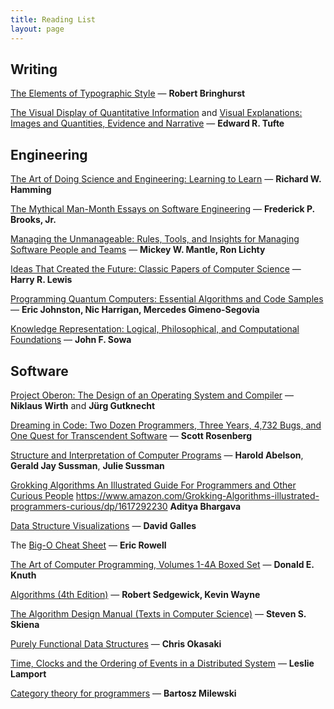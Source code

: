 ```yaml
---
title: Reading List
layout: page
---
```



## Writing

[The Elements of Typographic Style](https://www.amazon.com/Elements-Typographic-Style-Version-Anniversary/dp/0881792128) — **Robert Bringhurst**

[The Visual Display of Quantitative Information](https://www.amazon.com/dp/0961392142) and [Visual Explanations: Images and Quantities, Evidence and Narrative](https://www.amazon.com/dp/0961392126) — **Edward R. Tufte**

## Engineering

[The Art of Doing Science and Engineering: Learning to Learn](https://www.amazon.com/dp/1732265178) — **Richard W. Hamming**

[The Mythical Man-Month Essays on Software
Engineering](https://www.amazon.com/Mythical-Man-Month-Software-Engineering-Anniversary/dp/0201835959/ref=sr_1_1?s=books&ie=UTF8&qid=1513211170&sr=1-1&keywords=the+mythical+man-month)
— **Frederick P. Brooks, Jr.**

[Managing the Unmanageable: Rules, Tools, and Insights for Managing Software
People and
Teams](https://www.amazon.com/Managing-Unmanageable-2nd-Mickey-Mantle-dp-0135667364)
— **Mickey W. Mantle, Ron Lichty**

[Ideas That Created the Future: Classic Papers of Computer Science](https://smile.amazon.com/Ideas-That-Created-Future-Computer/dp/0262045303) — **Harry R. Lewis**

[Programming Quantum Computers: Essential Algorithms and Code Samples](https://smile.amazon.com/Programming-Quantum-Computers-Essential-Algorithms/dp/1492039683) — **Eric Johnston, Nic Harrigan, Mercedes Gimeno-Segovia**

[Knowledge Representation: Logical, Philosophical, and Computational Foundations](https://smile.amazon.com/Knowledge-Representation-Philosophical-Computational-Foundations/dp/0534949657) — **John F. Sowa**

## Software

[Project Oberon: The Design of an Operating System and Compiler](https://smile.amazon.com/Project-Oberon-Design-Operating-Compiler/dp/0201544288) — **Niklaus Wirth** and **Jürg Gutknecht**

[Dreaming in Code: Two Dozen Programmers, Three Years, 4,732 Bugs, and One Quest for Transcendent Software](https://www.amazon.com/Dreaming-Code-Programmers-Transcendent-Software/dp/1400082463) — **Scott Rosenberg**

[Structure and Interpretation of Computer
Programs](http://mitpress.mit.edu/9780262510875/structure-and-interpretation-of-computer-programs/)
— **Harold Abelson**, **Gerald Jay Sussman**, **Julie Sussman**

[Grokking Algorithms An Illustrated Guide For Programmers and Other Curious
People](https://www.amazon.com/Grokking-Algorithms-illustrated-programmers-curious/dp/1617292230)
https://www.amazon.com/Grokking-Algorithms-illustrated-programmers-curious/dp/1617292230
**Aditya Bhargava**

[Data Structure
Visualizations](https://www.cs.usfca.edu/~galles/visualization/Algorithms.html)
— **David Galles**

The [Big-O Cheat Sheet](https://www.bigocheatsheet.com/) — **Eric Rowell**

[The Art of Computer Programming, Volumes 1-4A Boxed
Set](https://www.amazon.com/Computer-Programming-Volumes-1-4A-Boxed/dp/0321751043)
— **Donald E. Knuth**

[Algorithms (4th
Edition)](https://www.amazon.com/Algorithms-4th-Robert-Sedgewick/dp/032157351X)
— **Robert Sedgewick, Kevin Wayne**

[The Algorithm Design Manual (Texts in Computer
Science)](https://www.amazon.com/Algorithm-Design-Manual-Computer-Science-dp-3030542580/dp/3030542580)
— **Steven S. Skiena**

[Purely Functional Data
Structures](https://www.amazon.com/Purely-Functional-Data-Structures-Okasaki/dp/0521663504)
— **Chris Okasaki**

[Time, Clocks and the Ordering of Events in a Distributed
System](https://www.microsoft.com/en-us/research/uploads/prod/2016/12/Time-Clocks-and-the-Ordering-of-Events-in-a-Distributed-System.pdf)
— **Leslie Lamport**

[Category theory for
programmers](https://github.com/hmemcpy/milewski-ctfp-pdf) — **Bartosz
Milewski**
